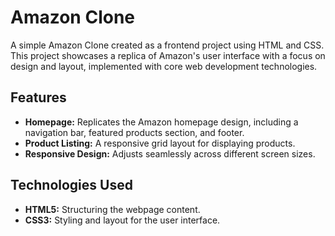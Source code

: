 # Amazon Clone

A simple Amazon Clone created as a frontend project using HTML and CSS. This project showcases a replica of Amazon's user interface with a focus on design and layout, implemented with core web development technologies.

## Features

- **Homepage:** Replicates the Amazon homepage design, including a navigation bar, featured products section, and footer.
- **Product Listing:** A responsive grid layout for displaying products.
- **Responsive Design:** Adjusts seamlessly across different screen sizes.

## Technologies Used

- **HTML5:** Structuring the webpage content.
- **CSS3:** Styling and layout for the user interface.
